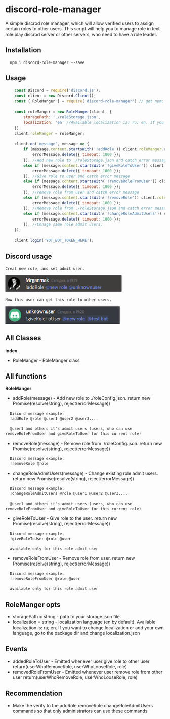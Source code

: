 # discord-role-manager
A simple discrod role manager, which will allow verified users to assign certain roles to other users.
This script will help you to manage role in text role play discrod server or other servers, who need to have a role leader.

## Installation 
```
  npm i discord-role-manager --save
```

## Usage
```js
	const Discord = require('discord.js');
	const client = new Discord.Client();
	const { RoleManger } = require('discord-role-manager') // get npm;

	const roleManger = new RoleManger(client, {
		storagePath: './roleStorage.json',
		localization: 'en' //Available localization is: ru; en. If you want to change localization or add your own language, go to the package dir and change localization.json
	});
	client.roleManger = roleManger;

	client.on('message', message => {
		if (message.content.startsWith('!addRole')) client.roleManger.addRole(message).catch(errorMessage => {
			errorMessage.delete({ timeout: 1000 });
		}); //Add new role to ./roleStorage.json and catch error message
		else if (message.content.startsWith('!giveRoleToUser')) client.roleManger.giveRoleToUser(message).catch(errorMessage => {
			errorMessage.delete({ timeout: 1000 });
		}); //Give role to user and catch error message
		else if (message.content.startsWith('!removeRoleFromUser')) client.roleManger.removeRoleFromUser(message).catch(errorMessage => {
			errorMessage.delete({ timeout: 1000 });
		}); //remove role from user and catch error message
		else if (message.content.startsWith('!removeRole')) client.roleManger.removeRole(message).catch(errorMessage => {
			errorMessage.delete({ timeout: 1000 });
		}); //Remove role from ./roleStorage.json and catch error message
		else if (message.content.startsWith('!changeRoleAdmitUsers')) client.roleManger.changeRoleAdmitUsers(message).catch(errorMessage => {
			errorMessage.delete({ timeout: 1000 });
		}); //Chnage same role admit users.
	});

	client.login('YOT_BOT_TOKEN_HERE');
```

## Discord usage
```
Creat new role, and set admit user.
```
![](images/usage(2).png "Creat new role, and set admit user.")
```
Now this user can get this role to other users.
```
![](images/usage.png "Now this user can get this rol to other users.")
## All Classes
  **index**
  - RoleManger - RoleManger class
  
 ## All functions
  **RoleManger**
  - addRole(message) - Add new role to ./roleConfig.json. return new Promise(resolve(string), reject(errorMessage))
  ```
    Discord message example:
    !addRole @role @user1 @user2 @user3....
    
    @user1 and others it's admit users (users, who can use removeRoleFromUser and giveRoleToUser for this current role)
  ```
  - removeRole(message) - Remove role from ./roleConfig.json. return new Promise(resolve(string), reject(errorMessage))
  ```
    Discord message example:
    !removeRole @role
  ```
  - changeRoleAdmitUsers(message) - Change existing role admit users. return new Promise(resolve(string), reject(errorMessage))
  ```
    Discord message example:
    !changeRoleAdmitUsers @role @user1 @user2 @user3....
    
    @user1 and others it's admit users (users, who can use removeRoleFromUser and giveRoleToUser for this current role)
  ```
  - giveRoleToUser - Give role to the user. return new Promise(resolve(string), reject(errorMessage))
  ```
    Discord message example:
    !giveRoleToUser @role @user
    
    available only for this role admit user
  ```
  - removeRoleFromUser - Remove role from user. return new Promise(resolve(string), reject(errorMessage))
  ```
    Discord message example:
    !removeRoleFromUser @role @user
    
    available only for this role admit user
  ```
  
## RoleManger opts
  - storagePath = string - path to your storage.json file.
  - localization = string - localization language (en by default). Available localization is: ru; en. If you want to change localization or add your own language, go to the package dir and change localization.json
 
## Events
  - addedRoleToUser -  Emitted whenever user give role to other user return(userWhoRemoveRole, userWhoLooseRole, role)
  - removedRoleFromUser - Emitted whenever user remove role from other user return(userWhoRemoveRole, userWhoLooseRole, role)

## Recommendation
  - Make the verify to the addRole removeRole changeRoleAdmitUsers commands so that only administrators can use these commands